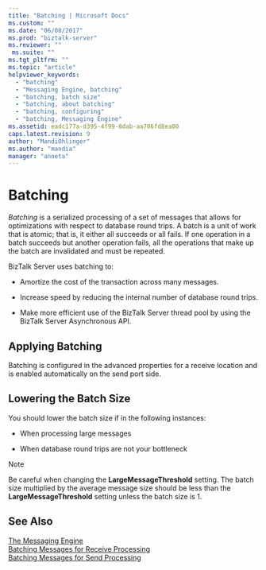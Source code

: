 ```yaml
---
title: "Batching | Microsoft Docs"
ms.custom: ""
ms.date: "06/08/2017"
ms.prod: "biztalk-server"
ms.reviewer: ""
 ms.suite: ""
ms.tgt_pltfrm: ""
ms.topic: "article"
helpviewer_keywords: 
  - "batching"
  - "Messaging Engine, batching"
  - "batching, batch size"
  - "batching, about batching"
  - "batching, configuring"
  - "batching, Messaging Engine"
ms.assetid: eadc177a-d395-4f99-8dab-aa706fd8ea00
caps.latest.revision: 9
author: "MandiOhlinger"
ms.author: "mandia"
manager: "anneta"
---
```

# Batching
*Batching* is a serialized processing of a set of messages that allows for optimizations with respect to database round trips. A batch is a unit of work that is atomic; that is, it either all succeeds or all fails. If one operation in a batch succeeds but another operation fails, all the operations that make up the batch are invalidated and must be repeated.  
  
 BizTalk Server uses batching to:  
  
-   Amortize the cost of the transaction across many messages.  
  
-   Increase speed by reducing the internal number of database round trips.  
  
-   Make more efficient use of the BizTalk Server thread pool by using the BizTalk Server Asynchronous API.  
  
## Applying Batching  
 Batching is configured in the advanced properties for a receive location and is enabled automatically on the send port side.  
  
## Lowering the Batch Size  
 You should lower the batch size if in the following instances:  
  
-   When processing large messages  
  
-   When database round trips are not your bottleneck  
  
> [!NOTE]
>  Be careful when changing the **LargeMessageThreshold** setting. The batch size multiplied by the average message size should be less than the **LargeMessageThreshold** setting unless the batch size is 1.  
  
## See Also  
 [The Messaging Engine](../core/the-messaging-engine.md)   
 [Batching Messages for Receive Processing](../core/batching-messages-for-receive-processing.md)   
 [Batching Messages for Send Processing](../core/batching-messages-for-send-processing.md)
